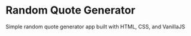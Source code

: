 <h1>Random Quote Generator</h1>
<p>Simple random quote generator app built with HTML, CSS, and VanillaJS</p>